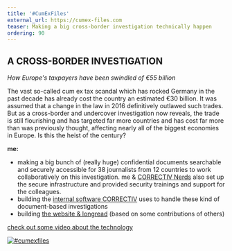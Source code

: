 ```yaml
---
title: '#CumExFiles'
external_url: https://cumex-files.com
teaser: Making a big cross-border investigation technically happen
ordering: 90
---
```


## A CROSS-BORDER INVESTIGATION

*How Europe's taxpayers have been swindled of €55 billion*

The vast so-called cum ex tax scandal which has rocked Germany in the past
decade has already cost the country an estimated €30 billion. It was assumed
that a change in the law in 2016 definitively outlawed such trades. But as a
cross-border and undercover investigation now reveals, the trade is still
flourishing and has targeted far more countries and has cost far more than was
previously thought, affecting nearly all of the biggest economies in Europe. Is
this the heist of the century?

**me:**
- making a big bunch of (really huge) confidential documents searchable and
  securely accessible for 38 journalists from 12 countries to work
  collaboratively on this investigation. me & [CORRECTIV Nerds](https://correctiv.org/nerds/)
  also set up the secure infrastructure and provided security trainings and
  support for the colleagues.
- building the [internal software CORRECTIV](/software/boromeo/) uses to handle
  these kind of document-based investigations
- building [the website & longread](https://cumex-files.com) (based on some contributions of others)

[check out some video about the technology](https://cumex-files.com/en/#project)

[![#cumexfiles](/img/projects/cumexfiles/cumexfiles1.png)](https://cumex-files.com)
